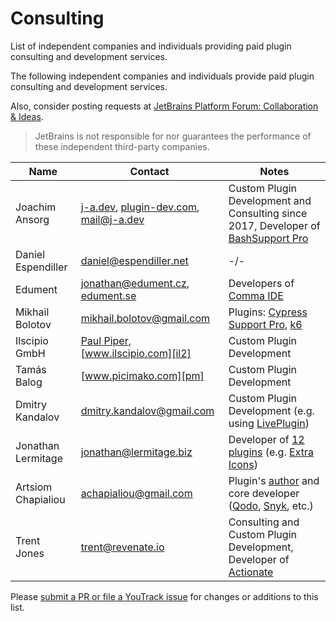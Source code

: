 <!-- Copyright 2000-2025 JetBrains s.r.o. and contributors. Use of this source code is governed by the Apache 2.0 license. -->

# Consulting

<link-summary>List of independent companies and individuals providing paid plugin consulting and development services.</link-summary>

The following independent companies and individuals provide paid plugin consulting and development services.

Also, consider posting requests at [JetBrains Platform Forum: Collaboration & Ideas](https://platform.jetbrains.com/c/collaboration-ideas/14).

> JetBrains is not responsible for nor guarantees the performance of these independent third-party companies.

| Name               | Contact                                                   | Notes                                                                                    |
|--------------------|-----------------------------------------------------------|------------------------------------------------------------------------------------------|
| Joachim Ansorg     | [j-a.dev][ja], [plugin-dev.com][ja2], [mail@j-a.dev][ja3] | Custom Plugin Development and Consulting since 2017, Developer of [BashSupport Pro][ja4] |
| Daniel Espendiller | [daniel@espendiller.net][de]                              | -/-                                                                                      |
| Edument            | [jonathan@edument.cz][ed], [edument.se][ed2]              | Developers of [Comma IDE][ed3]                                                           |
| Mikhail Bolotov    | [mikhail.bolotov@gmail.com][mb]                           | Plugins: [Cypress Support Pro][cspro], [k6]                                              |
| Ilscipio GmbH      | [Paul Piper][il], [www.ilscipio.com][il2]                 | Custom Plugin Development                                                                |
| Tamás Balog        | [www.picimako.com][pm]                                    | Custom Plugin Development                                                                |
| Dmitry Kandalov    | [dmitry.kandalov@gmail.com][dk]                           | Custom Plugin Development (e.g. using [LivePlugin][lp])                                  |
| Jonathan Lermitage | [jonathan@lermitage.biz][jle1]                            | Developer of [12 plugins][jle2] (e.g. [Extra Icons][jle3])                               |
| Artsiom Chapialiou | [achapialiou@gmail.com][ac1]                              | Plugin's [author][ac2] and core developer ([Qodo][ac3], [Snyk][ac4], etc.)               |
| Trent Jones        | [trent@revenate.io][tj1]                         | Consulting and Custom Plugin Development, Developer of [Actionate][tj2]                                 |

[ja]: https://www.j-a.dev
[ja2]: https://www.plugin-dev.com
[ja3]: mailto:mail@j-a.dev
[ja4]: https://www.bashsupport.com
[de]: mailto:daniel@espendiller.net
[ed]: mailto:jonathan@edument.cz
[ed2]: https://www.edument.se/en/page/intellij-platform-development
[ed3]: https://commaide.com
[cspro]: https://plugins.jetbrains.com/plugin/13987-cypress-support-pro
[k6]: https://plugins.jetbrains.com/plugin/16141-k6
[mb]: https://plugins.jetbrains.com/organization/mbolotov
[il]: mailto:info@ilscipio.com
[il2]: https://www.ilscipio.com
[pm]: https://www.picimako.com
[bn]: mailto:beansoft@126.com
[dk]: mailto:dmitry.kandalov@gmail.com
[lp]: https://plugins.jetbrains.com/plugin/7282-liveplugin
[bn2]: https://plugins.jetbrains.com/organizations/BeanSoft
[rnc]: https://plugins.jetbrains.com/plugin/9564-react-native-console
[jle1]: mailto:jonathan@lermitage.biz
[jle2]: https://plugins.jetbrains.com/author/ed9cc7eb-74f5-46c1-b0df-67162fe1a1c5
[jle3]: https://plugins.jetbrains.com/plugin/11058-extra-icons/
[ac1]: mailto:achapialiou@gmail.com
[ac2]: https://plugins.jetbrains.com/vendor/ccf55862-f380-4c27-a139-7ba670cfce74
[ac3]: https://plugins.jetbrains.com/plugin/21206-qodo-gen-formerly-codiumate
[ac4]: https://plugins.jetbrains.com/plugin/10972-snyk-security
[tj1]: mailto:trent@revenate.io
[tj2]: https://github.com/revenate/actionate

Please [submit a PR or file a YouTrack issue](getting_help.topic) for changes or additions to this list.
